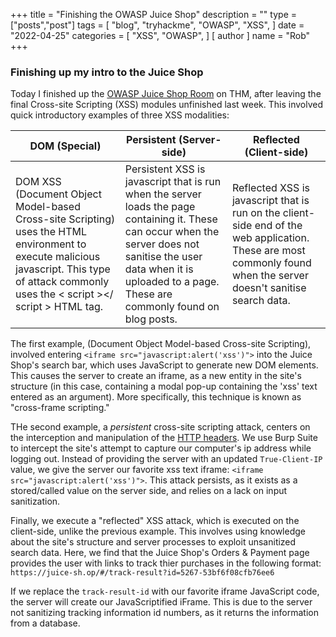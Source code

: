 +++
title = "Finishing the OWASP Juice Shop"
description = ""
type = ["posts","post"]
tags = [
    "blog",
    "tryhackme",
    "OWASP",
    "XSS",
]
date = "2022-04-25"
categories = [
    "XSS",
    "OWASP",
]
[ author ]
  name = "Rob"
+++

### Finishing up my intro to the Juice Shop

Today I finished up the [OWASP Juice Shop Room](https://tryhackme.com/room/owaspjuiceshop) on THM, after leaving the final Cross-site Scripting (XSS) modules unfinished last week. This involved quick introductory examples of three XSS modalities:

| DOM (Special)                                                                                                                                                                                 	| Persistent (Server-side)                                                                                                                                                                                                      	| Reflected (Client-side)                                                                                                                                            	|
|-----------------------------------------------------------------------------------------------------------------------------------------------------------------------------------------------	|-------------------------------------------------------------------------------------------------------------------------------------------------------------------------------------------------------------------------------	|--------------------------------------------------------------------------------------------------------------------------------------------------------------------	|
| DOM XSS (Document Object Model-based Cross-site Scripting) uses the HTML environment to execute malicious javascript. This type of attack commonly uses the  < script ></ script >  HTML tag. 	| Persistent XSS is javascript that is run when the server loads the page containing it. These can occur when the server does not sanitise the user data when it is uploaded to a page. These are commonly found on blog posts. 	| Reflected XSS is javascript that is run on the client-side end of the web application. These are most commonly found when the server doesn't sanitise search data. 	|

The first example, (Document Object Model-based Cross-site Scripting), involved entering 
`<iframe src="javascript:alert('xss')">` into the Juice Shop's search bar, which uses JavaScript to generate new DOM elements. This causes the server to create an iframe, as a new entity in the site's structure (in this case, containing a modal pop-up containing the 'xss' text entered as an argument). More specifically, this technique is known as "cross-frame scripting."

THe second example, a *persistent* cross-site scripting attack, centers on the interception and manipulation of the [HTTP headers](https://developer.mozilla.org/en-US/docs/Web/HTTP/Headers). We use Burp Suite to intercept the site's attempt to capture our computer's ip address while logging out. Instead of providing the server with an updated `True-Client-IP` value, we give the server our favorite xss text iframe: `<iframe src="javascript:alert('xss')">`. This attack persists, as it exists as a stored/called value on the server side, and relies on a lack on input sanitization.

Finally, we execute a "reflected" XSS attack, which is executed on the client-side, unlike the previous example. This involves using knowledge about the site's structure and server processes to exploit unsanitized search data. Here, we find that the Juice Shop's Orders & Payment page provides the user with links to track thier purchases in the following format:
`https://juice-sh.op/#/track-result?id=5267-53bf6f08cfb76ee6`

If we replace the `track-result-id` with our favorite iframe JavaScript code, the server will create our JavaScriptified iFrame. This is due to the server not sanitizing tracking information id numbers, as it returns the information from a database.



